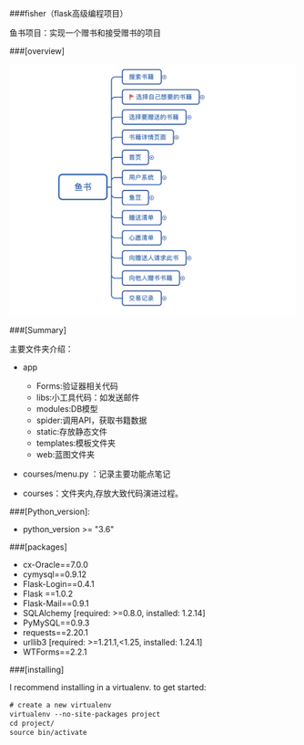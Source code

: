 ###fisher（flask高级编程项目）

鱼书项目：实现一个赠书和接受赠书的项目

###[overview]

![主要功能框架图-思维导图](./app/static/主要功能框架图-思维导图.png)

###[Summary]

主要文件夹介绍：

- app
  - Forms:验证器相关代码
  - libs:小工具代码：如发送邮件
  - modules:DB模型
  - spider:调用API，获取书籍数据
  - static:存放静态文件
  - templates:模板文件夹
  - web:蓝图文件夹

- courses/menu.py ：记录主要功能点笔记
- courses：文件夹内,存放大致代码演进过程。


###[Python_version]:

- python_version >= "3.6"

###[packages]

- cx-Oracle==7.0.0
- cymysql==0.9.12
- Flask-Login==0.4.1
- Flask ==1.0.2
- Flask-Mail==0.9.1
- SQLAlchemy [required: >=0.8.0, installed: 1.2.14]
- PyMySQL==0.9.3
- requests==2.20.1
- urllib3 [required: >=1.21.1,<1.25, installed: 1.24.1]
- WTForms==2.2.1

###[installing]

I recommend installing in a virtualenv. to get started:

    # create a new virtualenv
    virtualenv --no-site-packages project
    cd project/
    source bin/activate

